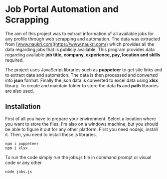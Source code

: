 # Job Portal Automation and Scrapping

The aim of this project was to extract information of all available jobs for any profile through web scrapping and automation. The data was extracted from [www.naukri.com](https://www.naukri.com/)  which provides all the data regarding jobs that is publicly available. This program provides data regarding available **job title, company, experience, pay, location and skills** required.

The project uses JavaScript libraries such as **puppeteer** to get site links and to extract data and automation. The data is then processed and converted into **json** format. Finally the json data is converted to excel data using **xlsx** library. To create and maintain folder to store the data **fs** and **path** libraries are also used.

## Installation
First of all you have to prepare your environment. Select a location where you want to store the files. I'm also on a windows machine, but you should be able to figure it out for any other platform. First you need nodejs, install it. Then, you need to install these js libraries.

    npm i puppeteer
    npm i xlsx

To run the code simply run the jobs.js file in command prompt or visual code or any other 

    node jobs.js